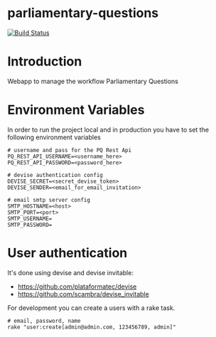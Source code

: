 parliamentary-questions
=======================

[![Build Status](https://travis-ci.org/ministryofjustice/parliamentary-questions.png?branch=master)](https://travis-ci.org/ministryofjustice/parliamentary-questions)


# Introduction
Webapp to manage the workflow Parliamentary Questions


# Environment Variables

In order to run the project local and in production you have to set the following environment variables

```
# username and pass for the PQ Rest Api
PQ_REST_API_USERNAME=<username_here>
PQ_REST_API_PASSWORD=<password_here>

# devise authentication config
DEVISE_SECRET=<secret_devise_token>
DEVISE_SENDER=<email_for_email_invitation>

# email smtp server config
SMTP_HOSTNAME=<host>
SMTP_PORT=<port>
SMTP_USERNAME=
SMTP_PASSWORD=
```


# User authentication

It's done using devise and devise invitable:

* https://github.com/plataformatec/devise
* https://github.com/scambra/devise_invitable

For development you can create a users with a rake task.
```
# email, password, name
rake "user:create[admin@admin.com, 123456789, admin]"
```